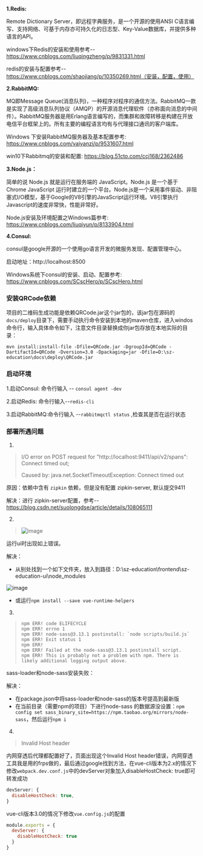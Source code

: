 **1.Redis:** 

Remote Dictionary Server，即远程字典服务，是一个开源的使用ANSI C语言编写、支持网络、可基于内存亦可持久化的日志型、Key-Value数据库，并提供多种语言的API。 

windows下Redis的安装和使用参考--https://www.cnblogs.com/liuqingzheng/p/9831331.html 

redis的安装与配置参考--https://www.cnblogs.com/shaojiang/p/10350269.html（安装，配置，使用）

**2.RabbitMQ:** 

MQ即Message Queue(消息队列)，一种程序对程序的通信方法。RabbitMQ一款是实现了高级消息队列协议（AMQP）的开源消息代理软件（亦称面向消息的中间件）。RabbitMQ服务器是用Erlang语言编写的，而集群和故障转移是构建在开放电信平台框架上的。所有主要的编程语言均有与代理接口通讯的客户端库。

Windows 下安装RabbitMQ服务器及基本配置参考: https://www.cnblogs.com/vaiyanzi/p/9531607.html

win10下Rabbitmq的安装和配置: https://blog.51cto.com/ccj168/2362486

**3.Node.js：** 

简单的说 Node.js 就是运行在服务端的 JavaScript。Node.js 是一个基于Chrome JavaScript 运行时建立的一个平台。Node.js是一个采用事件驱动、非阻塞式I/O模型，基于Google的V8引擎的JavaScript运行环境。V8引擎执行Javascript的速度非常快，性能非常好。

Node.js安装及环境配置之Windows篇参考: https://www.cnblogs.com/liuqiyun/p/8133904.html

**4.Consul:**  

consul是google开源的一个使用go语言开发的微服务发现、配置管理中心。

启动地址：http://localhost:8500

Windows系统下consul的安装、启动、配置参考: https://www.cnblogs.com/SCscHero/p/SCscHero.html



### 安装QRCode依赖

项目的二维码生成功能是依赖QRCode.jar这个jar包的，该jar包在源码的`docs/deploy`目录下，需要手动执行命令安装到本地的maven仓库，进入windos命令行，输入具体命令如下，注意文件目录替换成你jar包存放在本地实际的目录：

`mvn install:install-file -Dfile=QRCode.jar -DgroupId=QRCode -DartifactId=QRCode -Dversion=3.0 -Dpackaging=jar -Dfile=D:\sz-education\docs\deploy\QRCode.jar`



### 启动环境

1.启动Consul:  命令行输入 -- `consul agent -dev`

2.启动Redis:  命令行输入--`redis-cli`

3.启动RabbitMQ:命令行输入 --`rabbitmqctl status` ,检查其是否在运行状态



### 部署所遇问题

1.  

   > I/O error on POST request for "http://localhost:9411/api/v2/spans": Connect timed out; 
   >
   > Caused by: java.net.SocketTimeoutException: Connect timed out

原因：依赖中含有 `zipkin` 依赖，但是没有配置 zipkin-server, 默认提交9411

解决：进行 zipkin-server配置，参考--https://blog.csdn.net/suolongdse/article/details/108065111



2.

> ![image](docs\images\MyDeployNotes\image-20201104171717053.png)

运行ui时出现如上错误。

解决：

- 从别处找到一个如下文件夹，放入到路径：D:\sz-education\frontend\sz-education-ui\node_modules

![image](docs\images\MyDeployNotes\image-20201104173228165.png)

- 或运行`npm install --save vue-runtime-helpers`

3. 

> ```console
> npm ERR! code ELIFECYCLE
> npm ERR! errno 1
> npm ERR! node-sass@3.13.1 postinstall: `node scripts/build.js`
> npm ERR! Exit status 1
> npm ERR!
> npm ERR! Failed at the node-sass@3.13.1 postinstall script.
> npm ERR! This is probably not a problem with npm. There is likely additional logging output above.
> ```

sass-loader和node-sass安装失败：

解决：

- 在package.json中将sass-loader和node-sass的版本号提高到最新版
- 在当前目录（需要npm的项目）下进行node-sass 的数据源没设置：`npm config set sass_binary_site=https://npm.taobao.org/mirrors/node-sass`，然后运行`npm i`

4.

> Invalid Host header

内网穿透后代理都配置好了，页面出现这个Invalid Host header错误，内网穿透工具我是用的frps做的，最后通过google找到方法，在vue-cli版本为2.x的情况下修改`webpack.dev.conf.js`中的devServer对象加入disableHostCheck: true即可转发成功

```javascript
devServer: {
  disableHostCheck: true,
}
```

vue-cli版本3.0的情况下修改`vue.config.js`的配置

```javascript
module.exports = {
  devServer: {
    disableHostCheck: true
  }
}
```

